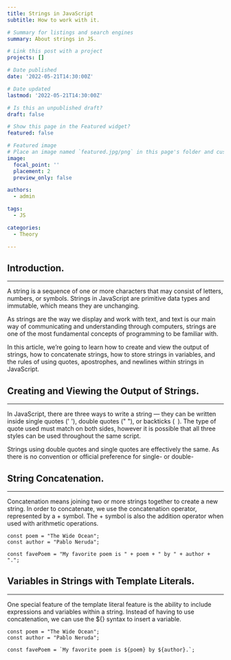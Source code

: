 ```yaml
---
title: Strings in JavaScript
subtitle: How to work with it.

# Summary for listings and search engines
summary: About strings in JS.

# Link this post with a project
projects: []

# Date published
date: '2022-05-21T14:30:00Z'

# Date updated
lastmod: '2022-05-21T14:30:00Z'

# Is this an unpublished draft?
draft: false

# Show this page in the Featured widget?
featured: false

# Featured image
# Place an image named `featured.jpg/png` in this page's folder and customize its options here.
image:
  focal_point: ''
  placement: 2
  preview_only: false

authors:
  - admin

tags:
  - JS

categories:
  - Theory

---
```


## <b>Introduction.</b>
<hr>

A string is a sequence of one or more characters that may consist of letters, numbers, or symbols. Strings in JavaScript are primitive data types and immutable, which means they are unchanging.

As strings are the way we display and work with text, and text is our main way of communicating and understanding through computers, strings are one of the most fundamental concepts of programming to be familiar with.

In this article, we’re going to learn how to create and view the output of strings, how to concatenate strings, how to store strings in variables, and the rules of using quotes, apostrophes, and newlines within strings in JavaScript.

## <b>Creating and Viewing the Output of Strings.</b>
<hr>

In JavaScript, there are three ways to write a string — they can be written inside single quotes (' '), double quotes (" "), or backticks (` `). The type of quote used must match on both sides, however it is possible that all three styles can be used throughout the same script.

Strings using double quotes and single quotes are effectively the same. As there is no convention or official preference for single- or double-

## <b>String Concatenation.</b>
<hr>

Concatenation means joining two or more strings together to create a new string. In order to concatenate, we use the concatenation operator, represented by a + symbol. The + symbol is also the addition operator when used with arithmetic operations.

```
const poem = "The Wide Ocean";
const author = "Pablo Neruda";

const favePoem = "My favorite poem is " + poem + " by " + author + ".";
```

## <b>Variables in Strings with Template Literals.</b>
<hr>

One special feature of the template literal feature is the ability to include expressions and variables within a string. Instead of having to use concatenation, we can use the ${} syntax to insert a variable.

```
const poem = "The Wide Ocean";
const author = "Pablo Neruda";

const favePoem = `My favorite poem is ${poem} by ${author}.`;
```